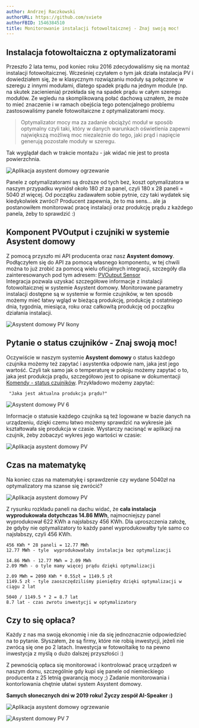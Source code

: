```yaml
---
author: Andrzej Raczkowski
authorURL: https://github.com/sviete
authorFBID: 1546384510
title: Monitorowanie instalacji fotowoltaicznej - Znaj swoją moc!
---
```


## Instalacja fotowoltaiczna z optymalizatorami


Przeszło 2 lata temu, pod koniec roku 2016 zdecydowaliśmy się na montaż instalacji fotowoltaicznej. Wcześniej czytałem o tym jak działa instalacja PV i dowiedziałem się, że w klasycznym rozwiązaniu moduły są połączone w szeregu z innymi modułami, dlatego spadek prądu na jednym module (np. na skutek zacienienia) przekłada się na spadek prądu w całym szeregu modułów. Ze wgledu na skomplikowaną połać dachową uznałem, że może to mieć znaczenie i w ramach obejścia tego potencjalnego problemu zastosowaliśmy panele fotowoltaiczne z optymalizatorami mocy.

<!--truncate-->

> Optymalizator mocy ma za zadanie obciążyć moduł w sposób optymalny czyli taki, który w danych warunkach oświetlenia zapewni największą możliwą moc niezależnie do tego, jaki prąd i napięcie generują pozostałe moduły w szeregu.

Tak wyglądał dach w trakcie montażu - jak widać nie jest to prosta powierzchnia.


![Aplikacja asystent domowy ogrzewanie](/img/en/blog/201901/pv2.jpg)

Panele z optymalizatorami są droższe od tych bez, koszt optymalizatora w naszym przypadku wyniósł około 180 zł za panel, czyli 180 x 28 paneli = 5040 zł więcej. Od początku zadawałem sobie pytnie, czy taki wydatek się kiedykolwiek zwróci? Producent zapewnia, że to ma sens... ale ja postanowiłem monitorować pracę instalacji oraz produkcję prądu z każdego panela, żeby to sprawdzić :)

## Komponent PVOutput i czujniki w systemie Asystent domowy

Z pomocą przyszło mi API producenta oraz nasz **Asystent domowy**. Podłączyłem się do API za pomocą własnego komponentu, w tej chwili można to już zrobić za pomocą wielu oficjalnych integracji, szczegóły dla zainteresowanych pod tym adresem: <a href="https://www.home-assistant.io/components/sensor.pvoutput/" target="_blank">PVOutput Sensor</a>  
Integracja pozwala uzyskać szczegółowe informacje z instalacji fotowoltaicznej w systemie Asystent domowy. Monitorowane parametry instalacji dostępne są w systemie w formie czujników, w ten sposób możemy mieć łatwy wgląd w bieżącą produkcję, produkcję z ostatniego dnia, tygodnia, miesiąca, roku oraz całkowitą produkcję od początku działania instalacji.


![Asystent domowy PV Ikony](/img/en/blog/201901/pv_icons.png)


## Pytanie o status czujników - Znaj swoją moc!

Oczywiście w naszym systemie **Asystent domowy** o status każdego czujnika możemy też zapytać i asystentka odpowie nam, jaka jest jego wartość. Czyli tak samo jak o temperaturę w pokoju możemy zapytać o to, jaka jest produkcja prądu, szczegółowo jest to opisane w dokumentacji [Komendy - status czujników](/docs/en/ais_app_assistent_commands.html#status-czujnikow). Przykładowo możemy zapytać:


```text
 "Jaka jest aktualna produkcja prądu?"
 ```

 ![Asystent domowy PV 6](/img/en/blog/201901/pv6.png)


Informacje o statusie każdego czujnika są też logowane w bazie danych na urządzeniu, dzięki czemu łatwo możemy sprawdzić na wykresie jak kształtowała się produkcja w czasie. Wystarczy nacisnąć w aplikacji na czujnik, żeby zobaczyć wykres jego wartości w czasie:

![Aplikacja asystent domowy PV](/img/en/blog/201901/pv8.png)



## Czas na matematykę
Na koniec czas na matematykę i sprawdzenie czy wydane 5040zł na optymalizatory ma szanse się zwrócić?


![Aplikacja asystent domowy PV](/img/en/blog/201901/pv4.png)

Z rysunku rozkładu paneli na dachu widać, że **cała instalacja wyprodukowała dotychczas 14.86 MWh**, najmocniejszy panel wyprodukował 622 KWh a najsłabszy 456 KWh.
Dla uproszczenia założę, że gdyby nie optymalizatory to każdy panel wyprodukowałby tyle samo co najsłabszy, czyli 456 KWh.

```text
456 KWh * 28 paneli = 12.77 MWh
12.77 MWh - tyle  wyprodukowałaby instalacja bez optymalizacji

14.86 MWh - 12.77 MWh = 2.09 MWh
2.09 MWh - o tyle mamy więcej prądu dzięki optymalizacji

2.09 MWh = 2090 KWh * 0.55zł = 1149.5 zł
1149.5 zł - tyle zaoszczędziliśmy pieniędzy dzięki optymalizacji w ciągu 2 lat

5040 / 1149.5 * 2 = 8.7 lat
8.7 lat - czas zwrotu inwestycji w optymalizatory
 ```

 ## Czy to się opłaca?
Każdy z nas ma swoją ekonomię i nie da się jednoznacznie odpowiedzieć na to pytanie. Słyszałem, że są firmy, które nie robią inwestycji, jeżeli nie zwrócą się one po 2 latach. Inwestycja w fotowoltaikę to na pewno inwestycja z myślą o dużo dalszej przyszłości :)

Z pewnością opłaca się monitorować i kontrolować pracę urządzeń w naszym domu, szczególnie gdy kupi się panele od niemieckiego producenta z 25 letnią gwarancją mocy ;)
Zadanie monitorowania i kontorlowania chętnie ułatwi system Asystent domowy.

**Samych słonecznych dni w 2019 roku! Życzy zespół AI-Speaker :)**





![Aplikacja asystent domowy ogrzewanie](/img/en/blog/201901/pv1.jpg)

![Asystent domowy PV 7](/img/en/blog/201901/pv7.png)
